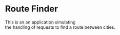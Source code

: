 # Route Finder
This is an an application simulating \
the handling of requests to find a route between cities. 